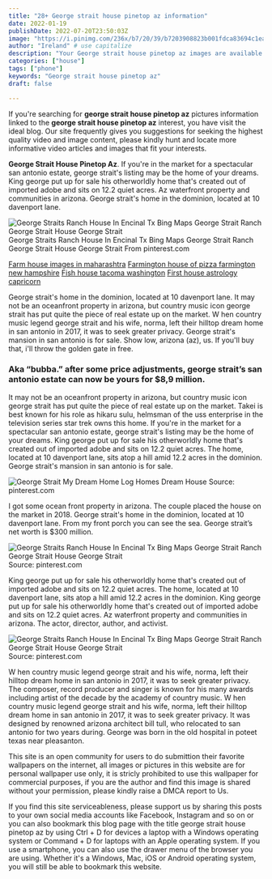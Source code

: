 ```yaml
---
title: "28+ George strait house pinetop az information"
date: 2022-01-19
publishDate: 2022-07-20T23:50:03Z
image: "https://i.pinimg.com/236x/b7/20/39/b7203908823b001fdca83694c1eab98e--country-music-artists-george-strait.jpg?nii=t"
author: "Ireland" # use capitalize
description: "Your George strait house pinetop az images are available. George strait house pinetop az are a topic that is being searched for and liked by netizens now. You can Find and Download the George strait house pinetop az files here. Get all royalty-free photos and vectors."
categories: ["house"]
tags: ["phone"]
keywords: "George strait house pinetop az"
draft: false

---
```


If you're searching for **george strait house pinetop az** pictures information linked to the **george strait house pinetop az** interest, you have visit the ideal  blog.  Our site frequently  gives you  suggestions  for seeking  the highest  quality video and image  content, please kindly hunt and locate more informative video articles and images  that fit your interests.

**George Strait House Pinetop Az**. If you&#039;re in the market for a spectacular san antonio estate, george strait&#039;s listing may be the home of your dreams. King george put up for sale his otherworldly home that&#039;s created out of imported adobe and sits on 12.2 quiet acres. Az waterfront property and communities in arizona. George strait&#039;s home in the dominion, located at 10 davenport lane.

![George Straits Ranch House In Encinal Tx Bing Maps George Strait Ranch George Strait House George Strait](https://i.pinimg.com/236x/b7/20/39/b7203908823b001fdca83694c1eab98e--country-music-artists-george-strait.jpg?nii=t "George Straits Ranch House In Encinal Tx Bing Maps George Strait Ranch George Strait House George Strait")
George Straits Ranch House In Encinal Tx Bing Maps George Strait Ranch George Strait House George Strait From pinterest.com

[Farm house images in maharashtra](/farm-house-images-in-maharashtra/)
[Farmington house of pizza farmington new hampshire](/farmington-house-of-pizza-farmington-new-hampshire/)
[Fish house tacoma washington](/fish-house-tacoma-washington/)
[First house astrology capricorn](/first-house-astrology-capricorn/)

George strait&#039;s home in the dominion, located at 10 davenport lane. It may not be an oceanfront property in arizona, but country music icon george strait has put quite the piece of real estate up on the market. W hen country music legend george strait and his wife, norma, left their hilltop dream home in san antonio in 2017, it was to seek greater privacy. George strait&#039;s mansion in san antonio is for sale. Show low, arizona (az), us. If you&#039;ll buy that, i&#039;ll throw the golden gate in free.

### Aka “bubba.” after some price adjustments, george strait’s san antonio estate can now be yours for $8,9 million.

It may not be an oceanfront property in arizona, but country music icon george strait has put quite the piece of real estate up on the market. Takei is best known for his role as hikaru sulu, helmsman of the uss enterprise in the television series star trek owns this home. If you&#039;re in the market for a spectacular san antonio estate, george strait&#039;s listing may be the home of your dreams. King george put up for sale his otherworldly home that&#039;s created out of imported adobe and sits on 12.2 quiet acres. The home, located at 10 davenport lane, sits atop a hill amid 12.2 acres in the dominion. George strait&#039;s mansion in san antonio is for sale.


![George Strait My Dream Home Log Homes Dream House](https://i.pinimg.com/originals/66/39/93/663993d31af97f3b21b10c66a5c8582f.jpg "George Strait My Dream Home Log Homes Dream House")
Source: pinterest.com

I got some ocean front property in arizona. The couple placed the house on the market in 2018. George strait&#039;s home in the dominion, located at 10 davenport lane. From my front porch you can see the sea. George strait’s net worth is $300 million.

![George Straits Ranch House In Encinal Tx Bing Maps George Strait Ranch George Strait House George Strait](https://i.pinimg.com/originals/a4/17/18/a41718bb6b4ebeb194afb98aa092e8b9.jpg "George Straits Ranch House In Encinal Tx Bing Maps George Strait Ranch George Strait House George Strait")
Source: pinterest.com

King george put up for sale his otherworldly home that&#039;s created out of imported adobe and sits on 12.2 quiet acres. The home, located at 10 davenport lane, sits atop a hill amid 12.2 acres in the dominion. King george put up for sale his otherworldly home that&#039;s created out of imported adobe and sits on 12.2 quiet acres. Az waterfront property and communities in arizona. The actor, director, author, and activist.

![George Straits Ranch House In Encinal Tx Bing Maps George Strait Ranch George Strait House George Strait](https://i.pinimg.com/236x/b7/20/39/b7203908823b001fdca83694c1eab98e--country-music-artists-george-strait.jpg?nii=t "George Straits Ranch House In Encinal Tx Bing Maps George Strait Ranch George Strait House George Strait")
Source: pinterest.com

W hen country music legend george strait and his wife, norma, left their hilltop dream home in san antonio in 2017, it was to seek greater privacy. The composer, record producer and singer is known for his many awards including artist of the decade by the academy of country music. W hen country music legend george strait and his wife, norma, left their hilltop dream home in san antonio in 2017, it was to seek greater privacy. It was designed by renowned arizona architect bill tull, who relocated to san antonio for two years during. George was born in the old hospital in poteet texas near pleasanton.

This site is an open community for users to do submittion their favorite wallpapers on the internet, all images or pictures in this website are for personal wallpaper use only, it is stricly prohibited to use this wallpaper for commercial purposes, if you are the author and find this image is shared without your permission, please kindly raise a DMCA report to Us.

If you find this site serviceableness, please support us by sharing this posts to your own social media accounts like Facebook, Instagram and so on or you can also bookmark this blog page with the title george strait house pinetop az by using Ctrl + D for devices a laptop with a Windows operating system or Command + D for laptops with an Apple operating system. If you use a smartphone, you can also use the drawer menu of the browser you are using. Whether it's a Windows, Mac, iOS or Android operating system, you will still be able to bookmark this website.
